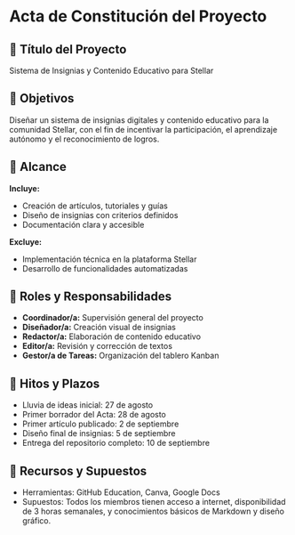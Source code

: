 # Acta de Constitución del Proyecto

## 🎯 Título del Proyecto
Sistema de Insignias y Contenido Educativo para Stellar

## 📘 Objetivos
Diseñar un sistema de insignias digitales y contenido educativo para la comunidad Stellar, con el fin de incentivar la participación, el aprendizaje autónomo y el reconocimiento de logros.

## 📌 Alcance
**Incluye:**
- Creación de artículos, tutoriales y guías
- Diseño de insignias con criterios definidos
- Documentación clara y accesible

**Excluye:**
- Implementación técnica en la plataforma Stellar
- Desarrollo de funcionalidades automatizadas

## 👥 Roles y Responsabilidades
- **Coordinador/a:** Supervisión general del proyecto  
- **Diseñador/a:** Creación visual de insignias  
- **Redactor/a:** Elaboración de contenido educativo  
- **Editor/a:** Revisión y corrección de textos  
- **Gestor/a de Tareas:** Organización del tablero Kanban  

## 📅 Hitos y Plazos
- Lluvia de ideas inicial: 27 de agosto  
- Primer borrador del Acta: 28 de agosto  
- Primer artículo publicado: 2 de septiembre  
- Diseño final de insignias: 5 de septiembre  
- Entrega del repositorio completo: 10 de septiembre

## 🧰 Recursos y Supuestos
- Herramientas: GitHub Education, Canva, Google Docs 
- Supuestos: Todos los miembros tienen acceso a internet, disponibilidad de 3 horas semanales, y conocimientos básicos de Markdown y diseño gráfico.
